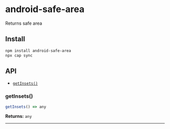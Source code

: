 # android-safe-area

Returns safe area

## Install

```bash
npm install android-safe-area
npx cap sync
```

## API

<docgen-index>

* [`getInsets()`](#getinsets)

</docgen-index>

<docgen-api>
<!--Update the source file JSDoc comments and rerun docgen to update the docs below-->

### getInsets()

```typescript
getInsets() => any
```

**Returns:** <code>any</code>

--------------------

</docgen-api>

